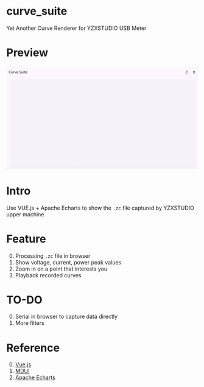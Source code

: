 # curve_suite
Yet Another Curve Renderer for YZXSTUDIO USB Meter

# Preview
![Preview](https://github.com/azwhikaru/curve_suite/blob/main/preview.gif?raw=true)

# Intro
Use VUE.js + Apache Echarts to show the `.zc` file captured by YZXSTUDIO upper machine

# Feature
0. Processing `.zc` file in browser
1. Show voltage, current, power peak values
2. Zoom in on a point that interests you
3. Playback recorded curves

# TO-DO
0. Serial in browser to capture data directly
1. More filters

# Reference
0. [Vue.js](https://vuejs.org/)
1. [MDUI](https://www.mdui.org/en/)
2. [Apache Echarts](https://echarts.apache.org/en/index.html)
